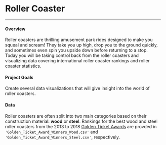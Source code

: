 # Roller Coaster
***

#### Overview

Roller coasters are thrilling amusement park rides designed to make you squeal and scream! They take you up high, drop you to the ground quickly, and sometimes even spin you upside down before returning to a stop. Today you will be taking control back from the roller coasters and visualizing data covering international roller coaster rankings and roller coaster statistics.

#### Project Goals

Create several data visualizations that will give insight into the world of roller coasters.

#### Data

   Roller coasters are often split into two main categories based on their construction material: **wood** or **steel**. Rankings for the best wood and steel roller coasters from the 2013 to 2018 [Golden Ticket Awards](http://goldenticketawards.com) are provded in `'Golden_Ticket_Award_Winners_Wood.csv'` and `'Golden_Ticket_Award_Winners_Steel.csv'`, respectively.